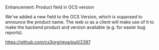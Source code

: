 Enhancement: Product field in OCS version

We've added a new field to the OCS Version, which is supposed to announce the product name. The web ui as a client will make use of it to make the backend product and version available (e.g. for easier bug reports).

https://github.com/cs3org/reva/pull/2397
